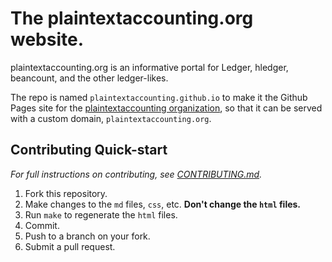 # The plaintextaccounting.org website.

plaintextaccounting.org is an informative portal for Ledger, hledger, beancount, and the other ledger-likes.

The repo is named `plaintextaccounting.github.io` to make it the Github
Pages site for the
[plaintextaccounting organization](https://github.com/plaintextaccounting/),
so that it can be served with a custom domain, `plaintextaccounting.org`.

## Contributing Quick-start

_For full instructions on contributing, see
[CONTRIBUTING.md](CONTRIBUTING.md)._

1. Fork this repository.
2. Make changes to the `md` files, `css`, etc. **Don't change the `html` files.**
3. Run `make` to regenerate the `html` files.
4. Commit.
5. Push to a branch on your fork.
6. Submit a pull request.

